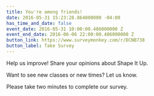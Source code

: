 ```yaml
---
title: You're among friends!
date: 2016-05-31 15:23:28.864000000 -04:00
has_time_and_date: false
event_date: 2016-05-31 10:00:00.486000000 Z
event_end_date: 2016-06-06 22:00:00.486000000 Z
button_link: https://www.surveymonkey.com/r/DCNB738
button_label: Take Survey
---
```


Help us improve! Share your opinions about Shape It Up.

Want to see new classes or new times? Let us know.

Please take two minutes to complete our survey.
